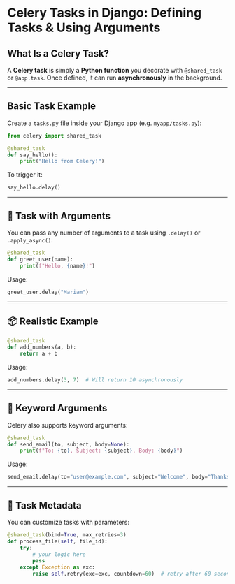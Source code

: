 # Celery Tasks in Django: Defining Tasks & Using Arguments

## What Is a Celery Task?

A **Celery task** is simply a **Python function** you decorate with `@shared_task` or `@app.task`. Once defined, it can run **asynchronously** in the background.

---

## Basic Task Example

Create a `tasks.py` file inside your Django app (e.g. `myapp/tasks.py`):

```python
from celery import shared_task

@shared_task
def say_hello():
    print("Hello from Celery!")
```

To trigger it:

```python
say_hello.delay()
```

---

## 🧾 Task with Arguments

You can pass any number of arguments to a task using `.delay()` or `.apply_async()`.

```python
@shared_task
def greet_user(name):
    print(f"Hello, {name}!")
```

Usage:

```python
greet_user.delay("Mariam")
```

---

## 📦 Realistic Example

```python
@shared_task
def add_numbers(a, b):
    return a + b
```

Usage:

```python
add_numbers.delay(3, 7)  # Will return 10 asynchronously
```

---

## 🎯 Keyword Arguments

Celery also supports keyword arguments:

```python
@shared_task
def send_email(to, subject, body=None):
    print(f"To: {to}, Subject: {subject}, Body: {body}")
```

Usage:

```python
send_email.delay(to="user@example.com", subject="Welcome", body="Thanks for joining!")
```

---

## 🧰 Task Metadata

You can customize tasks with parameters:

```python
@shared_task(bind=True, max_retries=3)
def process_file(self, file_id):
    try:
        # your logic here
        pass
    except Exception as exc:
        raise self.retry(exc=exc, countdown=60)  # retry after 60 seconds
```
